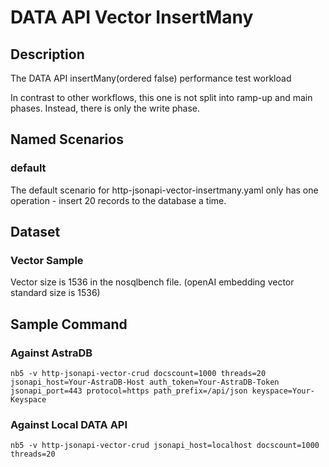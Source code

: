 # DATA API Vector InsertMany

## Description

The DATA API insertMany(ordered false) performance test workload

In contrast to other workflows, this one is not split into ramp-up and main phases. Instead, there is only the write phase.

## Named Scenarios

### default

The default scenario for http-jsonapi-vector-insertmany.yaml only has one operation - insert 20 records to the database
a time.

## Dataset

### Vector Sample

Vector size is 1536 in the nosqlbench file. (openAI embedding vector standard size is 1536)


## Sample Command

### Against AstraDB

```
nb5 -v http-jsonapi-vector-crud docscount=1000 threads=20 jsonapi_host=Your-AstraDB-Host auth_token=Your-AstraDB-Token jsonapi_port=443 protocol=https path_prefix=/api/json keyspace=Your-Keyspace
```

### Against Local DATA API

```
nb5 -v http-jsonapi-vector-crud jsonapi_host=localhost docscount=1000 threads=20
```

